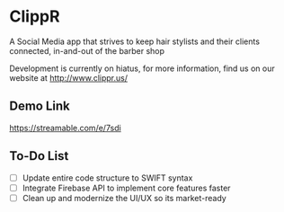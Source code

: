 # ClippR
A Social Media app that strives to keep hair stylists and their clients connected, in-and-out of the barber shop

Development is currently on hiatus, for more information, find us on our website at http://www.clippr.us/

## Demo Link

https://streamable.com/e/7sdi

## To-Do List

- [ ] Update entire code structure to SWIFT syntax
- [ ] Integrate Firebase API to implement core features faster
- [ ] Clean up and modernize the UI/UX so its market-ready
